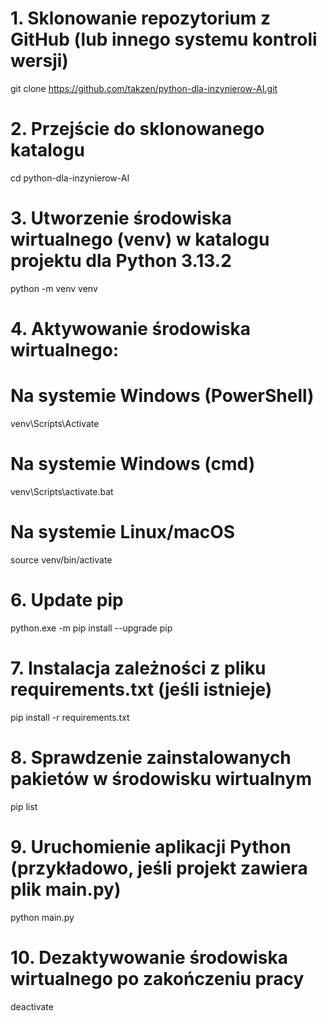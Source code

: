 # 1. Sklonowanie repozytorium z GitHub (lub innego systemu kontroli wersji)
git clone https://github.com/takzen/python-dla-inzynierow-AI.git

# 2. Przejście do sklonowanego katalogu
cd python-dla-inzynierow-AI

# 3. Utworzenie środowiska wirtualnego (venv) w katalogu projektu dla Python 3.13.2
python -m venv venv

# 4. Aktywowanie środowiska wirtualnego:
# Na systemie Windows (PowerShell)
venv\Scripts\Activate



# Na systemie Windows (cmd)
venv\Scripts\activate.bat

# Na systemie Linux/macOS
source venv/bin/activate

# 6. Update pip 
python.exe -m pip install --upgrade pip


# 7. Instalacja zależności z pliku requirements.txt (jeśli istnieje)
pip install -r requirements.txt

# 8. Sprawdzenie zainstalowanych pakietów w środowisku wirtualnym
pip list

# 9. Uruchomienie aplikacji Python (przykładowo, jeśli projekt zawiera plik main.py)
python main.py

# 10. Dezaktywowanie środowiska wirtualnego po zakończeniu pracy
deactivate
